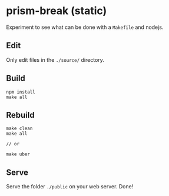 # prism-break (static)

Experiment to see what can be done with a `Makefile` and nodejs.

## Edit

Only edit files in the `./source/` directory.

## Build

    npm install
    make all

## Rebuild

    make clean
    make all

    // or

    make uber

## Serve

Serve the folder `./public` on your web server. Done!
